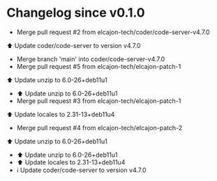 # Changelog since v0.1.0
- Merge pull request #2 from elcajon-tech/coder/code-server-v4.7.0

⬆️ Update coder/code-server to version v4.7.0 
- Merge branch 'main' into coder/code-server-v4.7.0 
- Merge pull request #5 from elcajon-tech/elcajon-patch-1

⬆️ Update unzip to 6.0-26+deb11u1 
- ⬆️ Update unzip to 6.0-26+deb11u1 
- Merge pull request #3 from elcajon-tech/elcajon-patch-1

⬆️ Update locales to 2.31-13+deb11u4 
- Merge pull request #4 from elcajon-tech/elcajon-patch-2

⬆️ Update unzip to 6.0-26+deb11u1 
- ⬆️ Update unzip to 6.0-26+deb11u1 
- ⬆️ Update locales to 2.31-13+deb11u4 
- ℹ️ Update coder/code-server to version v4.7.0 
